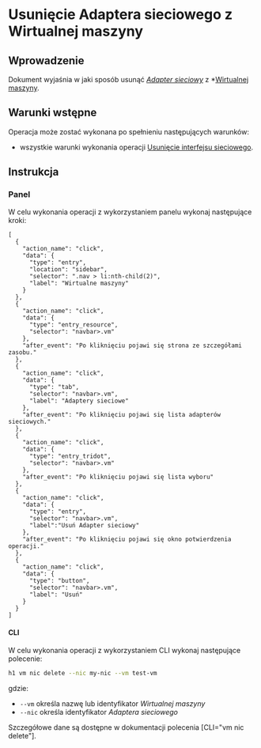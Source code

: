 # Usunięcie Adaptera sieciowego z Wirtualnej maszyny

## Wprowadzenie

Dokument wyjaśnia w jaki sposób usunąć *[Adapter sieciowy](/resource/networking/network-adapter.md)* z *[Wirtualnej maszyny](/resource/compute/virtual-machine.md).

## Warunki wstępne

Operacja może zostać wykonana po spełnieniu następujących warunków:

* wszystkie warunki wykonania operacji [Usunięcie interfejsu sieciowego](/resource/compute/virtual-machine.md).

## Instrukcja

### Panel

W celu wykonania operacji z wykorzystaniem panelu wykonaj następujące kroki:

```guide
[
  {
    "action_name": "click",
    "data": {
      "type": "entry",
      "location": "sidebar",
      "selector": ".nav > li:nth-child(2)",
      "label": "Wirtualne maszyny"
    }
  },
  {
    "action_name": "click",
    "data": {
      "type": "entry_resource",
      "selector": "navbar>.vm"
    },
    "after_event": "Po kliknięciu pojawi się strona ze szczegółami zasobu."
  },
  {
    "action_name": "click",
    "data": {
      "type": "tab",
      "selector": "navbar>.vm",
      "label": "Adaptery sieciowe"
    },
    "after_event": "Po kliknięciu pojawi się lista adapterów sieciowych."
  },
  {
    "action_name": "click",
    "data": {
      "type": "entry_tridot",
      "selector": "navbar>.vm"
    },
    "after_event": "Po kliknięciu pojawi się lista wyboru"
  },
  {
    "action_name": "click",
    "data": {
      "type": "entry",
      "selector": "navbar>.vm",
      "label":"Usuń Adapter sieciowy"
    },
    "after_event": "Po kliknięciu pojawi się okno potwierdzenia operacji."
  },
  {
    "action_name": "click",
    "data": {
      "type": "button",
      "selector": "navbar>.vm",
      "label": "Usuń"
    }
  }
]
```

#### CLI

W celu wykonania operacji z wykorzystaniem CLI wykonaj następujące polecenie:

```bash
h1 vm nic delete --nic my-nic --vm test-vm
```

gdzie:

 * ```--vm``` określa nazwę lub identyfikator *Wirtualnej maszyny*
 * ```--nic``` określa identyfikator *Adaptera sieciowego*

Szczegółowe dane są dostępne w dokumentacji polecenia [CLI="vm nic delete"].
